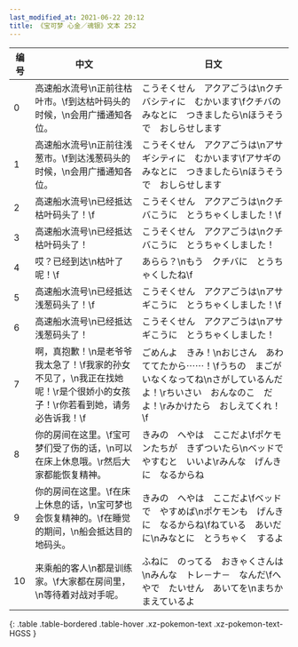 ```yaml
---
last_modified_at: 2021-06-22 20:12
title: 《宝可梦 心金／魂银》文本 252
---
```

| 编号 | 中文 | 日文 |
| ---- | ---- | ---- |
| 0 | 高速船水流号\n正前往枯叶市。\f到达枯叶码头的时候，\n会用广播通知各位。 | こうそくせん　アクアごうは\nクチバシティに　むかいます\fクチバの　みなとに　つきましたら\nほうそうで　おしらせします |
| 1 | 高速船水流号\n正前往浅葱市。\f到达浅葱码头的时候，\n会用广播通知各位。 | こうそくせん　アクアごうは\nアサギシティに　むかいます\fアサギの　みなとに　つきましたら\nほうそうで　おしらせします |
| 2 | 高速船水流号\n已经抵达枯叶码头了！\f | こうそくせん　アクアごうは\nクチバこうに　とうちゃくしました！\f |
| 3 | 高速船水流号\n已经抵达枯叶码头了！ | こうそくせん　アクアごうは\nクチバこうに　とうちゃくしました！ |
| 4 | 哎？已经到达\n枯叶了呢！\f | あらら？\nもう　クチバに　とうちゃくしたね\f |
| 5 | 高速船水流号\n已经抵达浅葱码头了！\f | こうそくせん　アクアごうは\nアサギこうに　とうちゃくしました！\f |
| 6 | 高速船水流号\n已经抵达浅葱码头了！ | こうそくせん　アクアごうは\nアサギこうに　とうちゃくしました！ |
| 7 | 啊，真抱歉！\n是老爷爷我太急了！\f我家的孙女不见了，\n我正在找她呢！\r是个很娇小的女孩子！\r你若看到她，请务必告诉我！\f | ごめんよ　きみ！\nおじさん　あわててたから⋯⋯！\fうちの　まごが　いなくなってね\nさがしているんだよ！\rちいさい　おんなのこ　だよ！\rみかけたら　おしえてくれ！\f |
| 8 | 你的房间在这里。\f宝可梦们受了伤的话，\n可以在床上休息哦。\r然后大家都能恢复精神。 | きみの　へやは　ここだよ\fポケモンたちが　きずついたら\nベッドで　やすむと　いいよ\rみんな　げんきに　なるからね |
| 9 | 你的房间在这里。\f在床上休息的话，\n宝可梦也会恢复精神的。\f在睡觉的期间，\n船会抵达目的地码头。 | きみの　へやは　ここだよ\fベッドで　やすめば\nポケモンも　げんきに　なるからね\fねている　あいだに\nみなとに　とうちゃく　するよ |
| 10 | 来乘船的客人\n都是训练家。\f大家都在房间里，\n等待着对战对手呢。 | ふねに　のってる　おきゃくさんは\nみんな　トレ－ナ－　なんだ\fへやで　たいせん　あいてを\nまちかまえているよ |
{: .table .table-bordered .table-hover .xz-pokemon-text .xz-pokemon-text-HGSS }